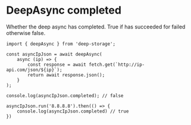 # DeepAsync completed

Whether the deep async has completed. True if has succeeded for failed otherwise false.

    import { deepAsync } from 'deep-storage';

    const asyncIpJson = await deepAsync(
        async (ip) => {
            const response = await fetch.get(`http://ip-api.com/json/${ip}`);
            return await response.json();
        }
    );

    console.log(asyncIpJson.completed); // false

    asyncIpJson.run('8.8.8.8').then(() => {
        console.log(asyncIpJson.completed) // true
    })




